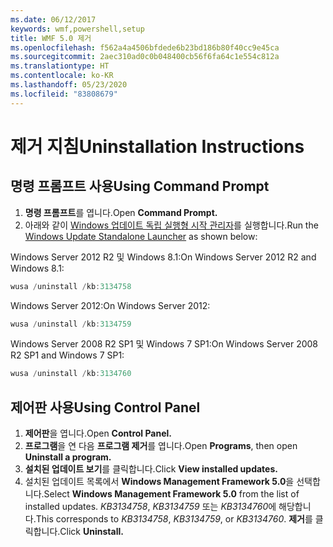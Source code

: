 ```yaml
---
ms.date: 06/12/2017
keywords: wmf,powershell,setup
title: WMF 5.0 제거
ms.openlocfilehash: f562a4a4506bfdede6b23bd186b80f40cc9e45ca
ms.sourcegitcommit: 2aec310ad0c0b048400cb56f6fa64c1e554c812a
ms.translationtype: HT
ms.contentlocale: ko-KR
ms.lasthandoff: 05/23/2020
ms.locfileid: "83808679"
---
```

# <a name="uninstallation-instructions"></a><span data-ttu-id="0abc7-103">제거 지침</span><span class="sxs-lookup"><span data-stu-id="0abc7-103">Uninstallation Instructions</span></span>

## <a name="using-command-prompt"></a><span data-ttu-id="0abc7-104">명령 프롬프트 사용</span><span class="sxs-lookup"><span data-stu-id="0abc7-104">Using Command Prompt</span></span>

1. <span data-ttu-id="0abc7-105">**명령 프롬프트**를 엽니다.</span><span class="sxs-lookup"><span data-stu-id="0abc7-105">Open **Command Prompt.**</span></span>
2. <span data-ttu-id="0abc7-106">아래와 같이 [Windows 업데이트 독립 실행형 시작 관리자](https://support.microsoft.com/en-us/kb/934307)를 실행합니다.</span><span class="sxs-lookup"><span data-stu-id="0abc7-106">Run the [Windows Update Standalone Launcher](https://support.microsoft.com/en-us/kb/934307) as shown below:</span></span>

<span data-ttu-id="0abc7-107">Windows Server 2012 R2 및 Windows 8.1:</span><span class="sxs-lookup"><span data-stu-id="0abc7-107">On Windows Server 2012 R2 and Windows 8.1:</span></span>

```powershell
wusa /uninstall /kb:3134758
```

<span data-ttu-id="0abc7-108">Windows Server 2012:</span><span class="sxs-lookup"><span data-stu-id="0abc7-108">On Windows Server 2012:</span></span>

```powershell
wusa /uninstall /kb:3134759
```

<span data-ttu-id="0abc7-109">Windows Server 2008 R2 SP1 및 Windows 7 SP1:</span><span class="sxs-lookup"><span data-stu-id="0abc7-109">On Windows Server 2008 R2 SP1 and Windows 7 SP1:</span></span>

```powershell
wusa /uninstall /kb:3134760
```

## <a name="using-control-panel"></a><span data-ttu-id="0abc7-110">제어판 사용</span><span class="sxs-lookup"><span data-stu-id="0abc7-110">Using Control Panel</span></span>

1. <span data-ttu-id="0abc7-111">**제어판**을 엽니다.</span><span class="sxs-lookup"><span data-stu-id="0abc7-111">Open **Control Panel.**</span></span>
2. <span data-ttu-id="0abc7-112">**프로그램**을 연 다음 **프로그램 제거**를 엽니다.</span><span class="sxs-lookup"><span data-stu-id="0abc7-112">Open **Programs**, then open **Uninstall a program.**</span></span>
3. <span data-ttu-id="0abc7-113">**설치된 업데이트 보기**를 클릭합니다.</span><span class="sxs-lookup"><span data-stu-id="0abc7-113">Click **View installed updates.**</span></span>
4. <span data-ttu-id="0abc7-114">설치된 업데이트 목록에서 **Windows Management Framework 5.0**을 선택합니다.</span><span class="sxs-lookup"><span data-stu-id="0abc7-114">Select **Windows Management Framework 5.0** from the list of installed updates.</span></span> <span data-ttu-id="0abc7-115">*KB3134758*, *KB3134759* 또는 *KB3134760*에 해당합니다.</span><span class="sxs-lookup"><span data-stu-id="0abc7-115">This corresponds to *KB3134758*, *KB3134759*, or *KB3134760*.</span></span> <span data-ttu-id="0abc7-116">**제거**를 클릭합니다.</span><span class="sxs-lookup"><span data-stu-id="0abc7-116">Click **Uninstall.**</span></span>

